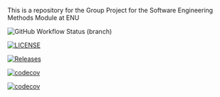 This is a repository for the Group Project for the Software Engineering Methods Module at ENU 

![GitHub Workflow Status (branch)](https://img.shields.io/github/actions/workflow/status/vladkoisnych/sem_group_project_25/main.yml?branch=master)

[![LICENSE](https://img.shields.io/github/license/vladkoisnych/sem_group_project_25.svg?style=flat-square)](https://github.com/vladkoisnych/sem_group_project_25/blob/master/LICENSE)

[![Releases](https://img.shields.io/github/release/vladkoisnych/sem_group_project_25/all.svg?style=flat-square)](https://github.com/vladkoisnych/sem_group_project_25/releases)

[![codecov](https://codecov.io/gh/vladkoisnych/sem_group_project_25/branch/master/graph/badge.svg?token=Y0034W9TKB)](https://codecov.io/gh/vladkoisnych/sem_group_project_25)

[![codecov](https://codecov.io/gh/vladkoisnych/sem_group_project_25/branch/develop/graph/badge.svg?token=Y0034W9TKB)](https://codecov.io/gh/vladkoisnych/sem_group_project_25)